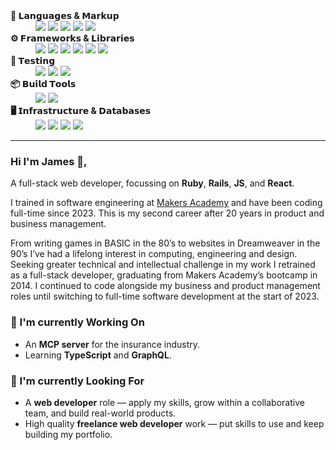 <dl>
  <dt><strong>💎 𝗟𝗮𝗻𝗴𝘂𝗮𝗴𝗲𝘀 & 𝗠𝗮𝗿𝗸𝘂𝗽</strong></dt>
  <dd>
    <img src="https://img.shields.io/badge/-Ruby-000?logo=Ruby&logoColor=CC342D" />
    <img src="https://img.shields.io/badge/-JavaScript-000?logo=JavaScript" />
    <img src="https://img.shields.io/badge/-Bash-000?logo=GNUBash" />
    <img src="https://img.shields.io/badge/-HTML-000?logo=HTML5" />
    <img src="https://img.shields.io/badge/-CSS-000?logo=CSS3" />
  </dd>

  <dt><strong>⚙️ 𝗙𝗿𝗮𝗺𝗲𝘄𝗼𝗿𝗸𝘀 & 𝗟𝗶𝗯𝗿𝗮𝗿𝗶𝗲𝘀</strong></dt>
  <dd>
    <img src="https://img.shields.io/badge/-Rails-000?logo=Ruby%20on%20Rails&logoColor=CC0000" />
    <img src="https://img.shields.io/badge/-Hotwire-000" />
    <img src="https://img.shields.io/badge/-React-000?logo=React" />
    <img src="https://img.shields.io/badge/-TailwindCSS-000?logo=TailwindCSS" />
    <img src="https://img.shields.io/badge/-TanStack%20Query-000?logo=ReactQuery" />
    <img src="https://img.shields.io/badge/-React%20Router-000?logo=ReactRouter" />
  </dd>

  <dt><strong>🧪 𝗧𝗲𝘀𝘁𝗶𝗻𝗴</strong></dt>
  <dd>
    <img src="https://img.shields.io/badge/-RSpec-000" />
    <img src="https://img.shields.io/badge/-Jest-000?logo=Jest" />
    <img src="https://img.shields.io/badge/-Vitest-000?logo=Vitest" />
  </dd>

  <dt><strong>📦 𝗕𝘂𝗶𝗹𝗱 𝗧𝗼𝗼𝗹𝘀</strong></dt>
  <dd>
    <img src="https://img.shields.io/badge/-Vite-000?logo=Vite" />
    <img src="https://img.shields.io/badge/-Webpack-000?logo=Webpack" />
  </dd>

  <dt><strong>🖥️ 𝗜𝗻𝗳𝗿𝗮𝘀𝘁𝗿𝘂𝗰𝘁𝘂𝗿𝗲 & 𝗗𝗮𝘁𝗮𝗯𝗮𝘀𝗲𝘀</strong></dt>
  <dd>
    <img src="https://img.shields.io/badge/-Linux-000?logo=Linux" />
    <img src="https://img.shields.io/badge/-Ubuntu-000?logo=Ubuntu" />
    <img src="https://img.shields.io/badge/-Docker-000?logo=Docker" />
    <img src="https://img.shields.io/badge/-PostgreSQL-000?logo=PostgreSQL" />
  </dd>
</dl>


---

### Hi I'm James 👋,

A full-stack web developer, focussing on **Ruby**, **Rails**, **JS**, and **React**</sup>.

I trained in software engineering at [Makers Academy](https://makers.tech/software-engineering-bootcamp) and have been coding full-time since 2023. This is my second career after 20 years in product and business management.

From writing games in BASIC in the 80’s to websites in Dreamweaver in the 90’s I’ve had a lifelong interest in computing, engineering and design. Seeking greater technical and intellectual challenge in my work I retrained as a full-stack developer, graduating from Makers Academy’s bootcamp in 2014. I continued to code alongside my business and product management roles until switching to full-time software development at the start of 2023.

### 🧠 I'm currently Working On

- An **MCP server** for the insurance industry.
- Learning **TypeScript** and **GraphQL**.

### 👀 I'm currently Looking For

- A **web developer** role — apply my skills, grow within a collaborative team, and build real-world products.
- High quality **freelance web developer** work — put skills to use and keep building my portfolio.
